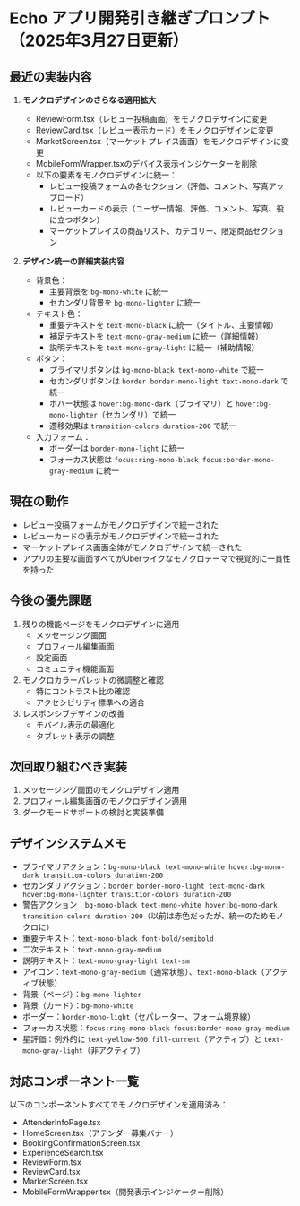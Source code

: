 # Echo アプリ開発引き継ぎプロンプト（2025年3月27日更新）

## 最近の実装内容
1. **モノクロデザインのさらなる適用拡大**
   - ReviewForm.tsx（レビュー投稿画面）をモノクロデザインに変更
   - ReviewCard.tsx（レビュー表示カード）をモノクロデザインに変更
   - MarketScreen.tsx（マーケットプレイス画面）をモノクロデザインに変更
   - MobileFormWrapper.tsxのデバイス表示インジケーターを削除
   - 以下の要素をモノクロデザインに統一：
     - レビュー投稿フォームの各セクション（評価、コメント、写真アップロード）
     - レビューカードの表示（ユーザー情報、評価、コメント、写真、役に立つボタン）
     - マーケットプレイスの商品リスト、カテゴリー、限定商品セクション

2. **デザイン統一の詳細実装内容**
   - 背景色：
     - 主要背景を `bg-mono-white` に統一 
     - セカンダリ背景を `bg-mono-lighter` に統一
   - テキスト色：
     - 重要テキストを `text-mono-black` に統一（タイトル、主要情報）
     - 補足テキストを `text-mono-gray-medium` に統一（詳細情報）
     - 説明テキストを `text-mono-gray-light` に統一（補助情報）
   - ボタン：
     - プライマリボタンは `bg-mono-black text-mono-white` で統一
     - セカンダリボタンは `border border-mono-light text-mono-dark` で統一
     - ホバー状態は `hover:bg-mono-dark`（プライマリ）と `hover:bg-mono-lighter`（セカンダリ）で統一
     - 遷移効果は `transition-colors duration-200` で統一
   - 入力フォーム：
     - ボーダーは `border-mono-light` に統一
     - フォーカス状態は `focus:ring-mono-black focus:border-mono-gray-medium` に統一

## 現在の動作
- レビュー投稿フォームがモノクロデザインで統一された
- レビューカードの表示がモノクロデザインで統一された
- マーケットプレイス画面全体がモノクロデザインで統一された
- アプリの主要な画面すべてがUberライクなモノクロテーマで視覚的に一貫性を持った

## 今後の優先課題
1. 残りの機能ページをモノクロデザインに適用
   - メッセージング画面
   - プロフィール編集画面
   - 設定画面
   - コミュニティ機能画面
2. モノクロカラーパレットの微調整と確認
   - 特にコントラスト比の確認
   - アクセシビリティ標準への適合
3. レスポンシブデザインの改善
   - モバイル表示の最適化
   - タブレット表示の調整

## 次回取り組むべき実装
1. メッセージング画面のモノクロデザイン適用
2. プロフィール編集画面のモノクロデザイン適用
3. ダークモードサポートの検討と実装準備

## デザインシステムメモ
- プライマリアクション：`bg-mono-black text-mono-white hover:bg-mono-dark transition-colors duration-200`
- セカンダリアクション：`border border-mono-light text-mono-dark hover:bg-mono-lighter transition-colors duration-200`
- 警告アクション：`bg-mono-black text-mono-white hover:bg-mono-dark transition-colors duration-200`（以前は赤色だったが、統一のためモノクロに）
- 重要テキスト：`text-mono-black font-bold/semibold`
- 二次テキスト：`text-mono-gray-medium`
- 説明テキスト：`text-mono-gray-light text-sm`
- アイコン：`text-mono-gray-medium`（通常状態）、`text-mono-black`（アクティブ状態）
- 背景（ページ）：`bg-mono-lighter`
- 背景（カード）：`bg-mono-white`
- ボーダー：`border-mono-light`（セパレーター、フォーム境界線）
- フォーカス状態：`focus:ring-mono-black focus:border-mono-gray-medium`
- 星評価：例外的に `text-yellow-500 fill-current`（アクティブ）と `text-mono-gray-light`（非アクティブ）

## 対応コンポーネント一覧
以下のコンポーネントすべてでモノクロデザインを適用済み：
- AttenderInfoPage.tsx
- HomeScreen.tsx（アテンダー募集バナー）
- BookingConfirmationScreen.tsx
- ExperienceSearch.tsx
- ReviewForm.tsx
- ReviewCard.tsx
- MarketScreen.tsx
- MobileFormWrapper.tsx（開発表示インジケーター削除）